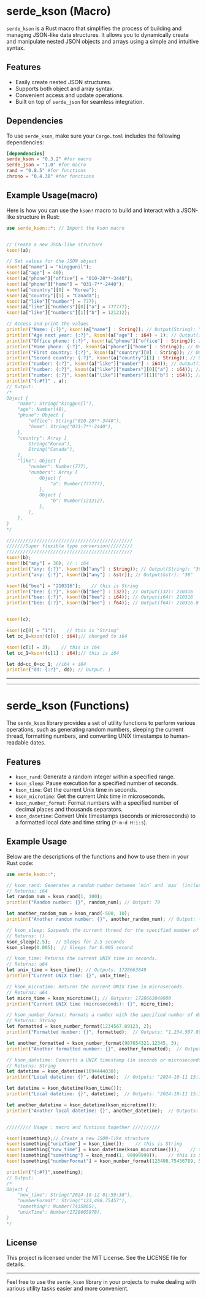 # serde_kson (Macro)

`serde_kson` is a Rust macro that simplifies the process of building and managing JSON-like data structures. It allows you to dynamically create and manipulate nested JSON objects and arrays using a simple and intuitive syntax.

## Features

- Easily create nested JSON structures.
- Supports both object and array syntax.
- Convenient access and update operations.
- Built on top of `serde_json` for seamless integration.

## Dependencies

To use `serde_kson`, make sure your `Cargo.toml` includes the following dependencies:

```toml
[dependencies]
serde_kson = "0.3.2" #for macro
serde_json = "1.0" #for macro
rand = "0.8.5" #for functions
chrono = "0.4.38" #for functions
```

## Example Usage(macro)

Here is how you can use the `kson!` macro to build and interact with a JSON-like structure in Rust:

```rust
use serde_kson::*; // Import the kson macro


// Create a new JSON-like structure
kson!(a);

// Set values for the JSON object
kson!(a["name"] = "kinggunil");
kson!(a["age"] = 40);
kson!(a["phone"]["office"] = "010-28**-3440");
kson!(a["phone"]["home"] = "031-7**-2440");
kson!(a["country"][0] = "Korea");
kson!(a["country"][1] = "Canada");
kson!(a["like"]["number"] = 777);
kson!(a["like"]["numbers"][0]["a"] = 777777);
kson!(a["like"]["numbers"][1]["b"] = 121212);

// Access and print the values
println!("Name: {:?}", kson!(a["name"] : String)); // Output(String): "kinggunil"
println!("Age next year: {:?}", kson!(a["age"] : i64) + 1); // Output(i64): 41
println!("Office phone: {:?}", kson!(a["phone"]["office"] : String)); // Output(String): "010-28**-3440"
println!("Home phone: {:?}", kson!(a["phone"]["home"] : String)); // Output(String): "031-7**-2440"
println!("First country: {:?}", kson!(a["country"][0] : String)); // Output(String): "Korea"
println!("Second country: {:?}", kson!(a["country"][1] : String)); // Output(String): "Canada"
println!("number: {:?}", kson!(a["like"]["number"] : i64)); // Output(i64): 777 
println!("number: {:?}", kson!(a["like"]["numbers"][0]["a"] : i64)); // Output(i64): 777
println!("number: {:?}", kson!(a["like"]["numbers"][1]["b"] : i64)); // Output(i64): 121212
println!("{:#?}" , a);
// Output:
/*
Object {
    "name": String("kinggunil"),
    "age": Number(40),
    "phone": Object {
        "office": String("010-28**-3440"),
        "home": String("031-7**-2440"),
    },
    "country": Array [
        String("Korea"),
        String("Canada"),
    ],
    "like": Object {
        "number": Number(777),
        "numbers": Array [
            Object {
                "a": Number(777777),
            },
            Object {
                "b": Number(121212),
            },
        ],
    },
}
*/

//////////////////////////////////////////////
///////Super flexible type conversion/////////
//////////////////////////////////////////////
kson!(b);
kson!(b["any"] = 36); // : i64
println!("any: {:?}", kson!(b["any"] : String)); // Output(String): "36"
println!("any: {:?}", kson!(b["any"] : &str)); // Output(&str): "36"

kson!(b["bee"] = "210316");    // this is String
println!("bee: {:?}", kson!(b["bee"] : i32)); // Output(i32): 210316 
println!("bee: {:?}", kson!(b["bee"] : i64)); // Output(i64): 210316 
println!("bee: {:?}", kson!(b["bee"] : f64)); // Output(f64): 210316.0 


kson!(c);

kson!(c[0] = "1");    // this is "String"
let cc_0=kson!(c[0] : i64);// changed to i64

kson!(c[1] = 3);    // this is i64
let cc_1=kson!(c[1] : i64);// this is i64

let dd=cc_0+cc_1; //i64 + i64
println!("dd: {:?}", dd); // Output: 1

```

---
---

# serde_kson (Functions)

The `serde_kson` library provides a set of utility functions to perform various operations, such as generating random numbers, sleeping the current thread, formatting numbers, and converting UNIX timestamps to human-readable dates.

## Features

- `kson_rand`: Generate a random integer within a specified range.
- `kson_sleep`: Pause execution for a specified number of seconds.
- `kson_time`: Get the current Unix time in seconds.
- `kson_microtime`: Get the current Unix time in microseconds.
- `kson_number_format`: Format numbers with a specified number of decimal places and thousands separators.
- `kson_datetime`: Convert Unix timestamps (seconds or microseconds) to a formatted local date and time string (`Y-m-d H:i:s`).

## Example Usage

Below are the descriptions of the functions and how to use them in your Rust code:

```rust
use serde_kson::*;

// kson_rand: Generates a random number between `min` and `max` (inclusive).
// Returns: i64
let random_num = kson_rand(1, 100); 
println!("Random number: {}", random_num); // Output: 79

let another_random_num = kson_rand(-500, 10); 
println!("Another random number: {}", another_random_num); // Output: -324

// kson_sleep: Suspends the current thread for the specified number of seconds.
// Returns: ()
kson_sleep(2.5);  // Sleeps for 2.5 seconds
kson_sleep(0.005);  // Sleeps for 0.005 second

// kson_time: Returns the current UNIX time in seconds.
// Returns: u64
let unix_time = kson_time(); // Outputs: 1728663849
println!("Current UNIX time: {}", unix_time);

// kson_microtime: Returns the current UNIX time in microseconds.
// Returns: u64
let micro_time = kson_microtime(); // Outputs: 1728663849000
println!("Current UNIX time (microseconds): {}", micro_time);

// kson_number_format: Formats a number with the specified number of decimal places and inserts commas to separate thousands.
// Returns: String
let formatted = kson_number_format(1234567.89123, 2);
println!("Formatted number: {}", formatted);  // Outputs: "1,234,567.89"

let another_formatted = kson_number_format(987654321.12345, 3);
println!("Another formatted number: {}", another_formatted);  // Outputs: "987,654,321.123"

// kson_datetime: Converts a UNIX timestamp (in seconds or microseconds) to a formatted string in the local timezone.
// Returns: String
let datetime = kson_datetime(1694444030);
println!("Local datetime: {}", datetime);  // Outputs: "2024-10-11 15:13:50"

let datetime = kson_datetime(kson_time());
println!("Local datetime: {}", datetime);  // Outputs: "2024-10-11 15:30:00" <=current

let another_datetime = kson_datetime(kson_microtime());
println!("Another local datetime: {}", another_datetime);  // Outputs: "2024-10-11 15:30:00" <=current


///////// Usage : macro and funtions together //////////

kson!(something);// Create a new JSON-like structure
kson!(something["unixTime"] = kson_time());    // this is String
kson!(something["now_time"] = kson_datetime(kson_microtime()));    // this is String
kson!(something["something"] = kson_rand(1, 99999999));    // this is String
kson!(something["numberFormat"] = kson_number_format(123498.75456789, 5));    // this is i64

println!("{:#?}",something);
// Output:
/*
Object {
    "now_time": String("2024-10-12 01:59:38"),
    "numberFormat": String("123,498.75457"),
    "something": Number(7435865),
    "unixTime": Number(1728665978),
}
*/


```



## License

This project is licensed under the MIT License. See the LICENSE file for details.

---

Feel free to use the `serde_kson` library in your projects to make dealing with various utility tasks easier and more convenient.